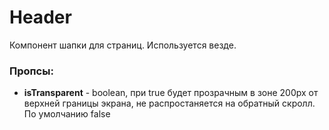 # Header

Компонент шапки для страниц. Используется везде.

### Пропсы:

- **isTransparent** - boolean, при true будет прозрачным в зоне 200px от верхней границы экрана, не распростаняется на обратный скролл. По умолчанию false
